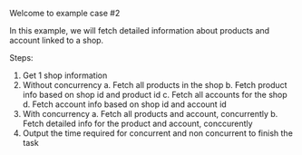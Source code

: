 Welcome to example case #2

In this example, we will fetch detailed information about products and account linked to a shop.

Steps:
1. Get 1 shop information
2. Without concurrency
    a. Fetch all products in the shop
    b. Fetch product info based on shop id and product id
    c. Fetch all accounts for the shop
    d. Fetch account info based on shop id and account id
3. With concurrency
    a. Fetch all products and account, concurrently
    b. Fetch detailed info for the product and account, conccurently
4. Output the time required for concurrent and non concurrent to finish the task
